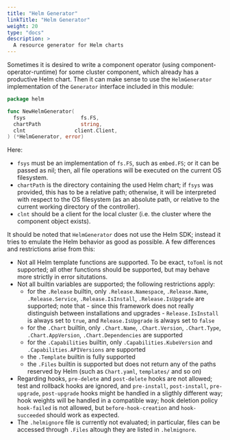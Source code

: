 ```yaml
---
title: "Helm Generator"
linkTitle: "Helm Generator"
weight: 20
type: "docs"
description: >
  A resource generator for Helm charts
---
```


Sometimes it is desired to write a component operator (using component-operator-runtime) for some cluster component, which already has a productive Helm chart. Then it can make sense to use the `HelmGenerator` implementation of the `Generator` interface included in this module:

```go
package helm

func NewHelmGenerator(
  fsys                  fs.FS,
  chartPath             string,
  clnt                client.Client,
) (*HelmGenerator, error)
```

Here:
- `fsys` must be an implementation of `fs.FS`, such as `embed.FS`; or it can be passed as nil; then, all file operations will be executed on the current OS filesystem.
- `chartPath` is the directory containing the used Helm chart; if `fsys` was provided, this has to be a relative path; otherwise, it will be interpreted with respect to the OS filesystem (as an absolute path, or relative to the current working directory of the controller).
- `clnt` should be a client for the local cluster (i.e. the cluster where the component object exists).

It should be noted that `HelmGenerator` does not use the Helm SDK; instead it tries to emulate the Helm behavior as good as possible.
A few differences and restrictions arise from this:
- Not all Helm template functions are supported. To be exact, `toToml` is not supported; all other functions should be supported, but may behave more strictly in error situtations.
- Not all builtin variables are supported; the following restrictions apply:
  - for the `.Release` builtin, only `.Release.Namespace`, `.Release.Name`, `.Release.Service`, `.Release.IsInstall`, `.Release.IsUpgrade` are supported; note that - since this framework does not really distinguish between installations and upgrades - `Release.IsInstall` is always set to `true`, and `Release.IsUpgrade` is always set to `false`
  - for the `.Chart` builtin, only `.Chart.Name`, `.Chart.Version`, `.Chart.Type`, `.Chart.AppVersion`, `.Chart.Dependencies` are supported
  - for the `.Capabilities` builtin, only `.Capabilities.KubeVersion` and `.Capabilities.APIVersions` are supported
  - the `.Template` builtin is fully supported
  - the `.Files` builtin is supported but does not return any of the paths reserved by Helm (such as `Chart.yaml`, `templates/` and so on)
- Regarding hooks, `pre-delete` and `post-delete` hooks are not allowed; test and rollback hooks are ignored, and `pre-install`, `post-install`, `pre-upgrade`, `post-upgrade` hooks might be handled in a sligthly different way; hook weights will be handled in a compatible way; hook deletion policy `hook-failed` is not allowed, but `before-hook-creation` and `hook-succeeded` should work as expected.
- The `.helmignore` file is currently not evaluated; in particular, files can be accessed through `.Files` altough they are listed in `.helmignore`.